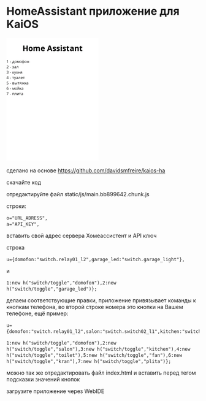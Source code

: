 # HomeAssistant приложение для KaiOS

![скрин](https://github.com/immortalserg/kaiosha/blob/main/kaiosha.png)

сделано на основе https://github.com/davidsmfreire/kaios-ha

скачайте код

отредактируйте файл static/js/main.bb899642.chunk.js

строки: 
```
o="URL_ADRESS",
a="API_KEY",
```

вставить свой адрес сервера Хомеассистент и API ключ

строка
```
u={domofon:"switch.relay01_l2",garage_led:"switch.garage_light"},
```
и
```
1:new h("switch/toggle","domofon"),2:new h("switch/toggle","garage_led")};
```
делаем соответствующие правки, приложение привязывает команды к кнопкам телефона, во второй строке номера это кнопки на Вашем телефоне, ещё пример:

```
u={domofon:"switch.relay01_l2",salon:"switch.switch02_l1",kitchen:"switch.switch02_l2",toilet:"switch.switch01_2",fan:"switch.switch01",kran:"switch.prise01_relay",plita:"switch.prise05_relay"},
```
```
1:new h("switch/toggle","domofon"),2:new h("switch/toggle","salon"),3:new h("switch/toggle","kitchen"),4:new h("switch/toggle","toilet"),5:new h("switch/toggle","fan"),6:new h("switch/toggle","kran"),7:new h("switch/toggle","plita")};
```

можно так же отредактировать файл index.html и вставить перед тегом </body> подсказки значений кнопок

загрузите приложение через WebIDE
